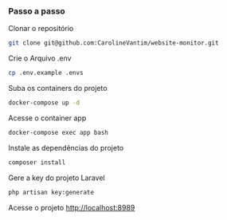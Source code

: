 ### Passo a passo

Clonar o repositório
```sh
git clone git@github.com:CarolineVantim/website-monitor.git
```

Crie o Arquivo .env
```sh
cp .env.example .envs
```

Suba os containers do projeto
```sh
docker-compose up -d
```


Acesse o container app
```sh
docker-compose exec app bash
```


Instale as dependências do projeto
```sh
composer install
```


Gere a key do projeto Laravel
```sh
php artisan key:generate
```


Acesse o projeto
[http://localhost:8989](http://localhost:8989)

